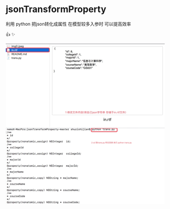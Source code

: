 # jsonTransformProperty
利用 python 把json转化成属性  在模型较多入参时 可以提高效率



:+1:
:sparkles:

![image](https://github.com/MrNobodyGithub/jsonTransformProperty/blob/master/images/img0.jpeg) 
![image](https://github.com/MrNobodyGithub/jsonTransformProperty/blob/master/images/img1.jpeg) 

